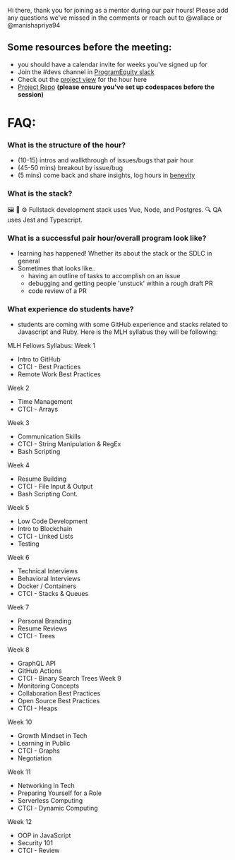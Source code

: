Hi there, thank you for joining as a mentor during our pair hours!  Please add any questions we've missed in the comments or reach out to @wallace or @manishapriya94 


## Some resources before the meeting:
- you should have a calendar invite for weeks you've signed up for
- Join the #devs channel in [ProgramEquity slack ](https://join.slack.com/t/programequity/shared_invite/zt-19cfxqoc7-ujtdi~0jOJUbS8vGIudK2w)
- Check out the [project view](https://github.com/orgs/ProgramEquity/projects/8/views/9) for the hour here
- [Project Repo](https://github.com/ProgramEquity/amplify) **(please ensure you've set up codespaces before the session)**

# FAQ:
### What is the structure of the hour?
- (10-15) intros and wallkthrough of issues/bugs that pair hour 
- (45-50 mins) breakout by issue/bug
- (5 mins) come back and share insights, log hours in [benevity](https://github.com/github/octoseven-advocats/blob/main/Logging%20Benevity.md)

### What is the stack?
🖼 🎨 ⚙️ Fullstack development stack uses Vue, Node, and Postgres.
🔍 QA uses Jest and Typescript.

### What is a successful pair hour/overall program look like?
- learning has happened! Whether its about the stack or the SDLC in general 
- Sometimes that looks like..
  - having an outline of tasks to accomplish on an issue 
  - debugging and getting people 'unstuck' within a rough draft PR
  - code review of a PR 

### What experience do students have?
- students are coming with some GitHub experience and stacks related to Javascript and Ruby. Here is the MLH syllabus they will be following: 

MLH Fellows Syllabus: Week 1
- Intro to GitHub
- CTCI - Best Practices
- Remote Work Best Practices

Week 2
- Time Management
- CTCI - Arrays

Week 3
- Communication Skills
- CTCI - String Manipulation & RegEx
- Bash Scripting

Week 4
 - Resume Building
 - CTCI - File Input & Output
 - Bash Scripting Cont.

Week 5
 - Low Code Development
 - Intro to Blockchain
 - CTCI - Linked Lists
 - Testing

Week 6
- Technical Interviews
- Behavioral Interviews
- Docker / Containers
- CTCI - Stacks & Queues

Week 7
- Personal Branding
- Resume Reviews
- CTCI - Trees

Week 8
- GraphQL API
- GitHub Actions
- CTCI - Binary Search Trees
Week 9
- Monitoring Concepts
- Collaboration Best Practices
- Open Source Best Practices
- CTCI - Heaps

Week 10
- Growth Mindset in Tech
- Learning in Public
- CTCI - Graphs
- Negotiation

Week 11
- Networking in Tech
- Preparing Yourself for a Role
- Serverless Computing
- CTCI - Dynamic Computing

Week 12
- OOP in JavaScript
- Security 101
- CTCI - Review

